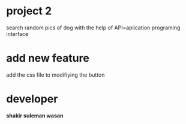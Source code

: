 # project 2
search random pics of dog with the help of API=aplication programing interface
# add new feature
add the css file to modifiying the button

# developer
<b>shakir suleman wasan<b>
